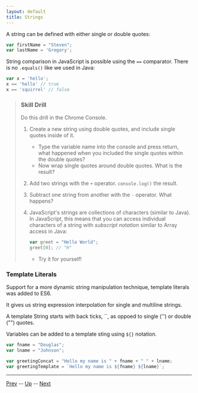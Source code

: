 ```yaml
---
layout: default
title: Strings
---
```

A string can be defined with either single or double quotes:

```javascript
var firstName = "Steven";
var lastName = 'Gregory';
```

String comparison in JavaScript is possible using the `==` comparator. There is no `.equals()` like we used in Java:

```javascript
var x = 'hello';
x == 'hello' // true
x == 'squirrel' // false
```

> ### Skill Drill
> Do this drill in the Chrome Console.
>
> 1. Create a new string using double quotes, and include single quotes inside of it.
>    * Type the variable name into the console and press return, what happened when you included the single quotes within the double quotes?
>    * Now wrap single quotes around double quotes. What is the result?
>
> 1. Add two strings with the `+` operator. `console.log()` the result.
>
> 1. Subtract one string from another with the `-` operator. What happens?
>
> 1. JavaScript's strings are collections of characters (similar to Java). In JavaScript, this means that you can access individual characters of a string with *subscript notation* similar to Array access in Java:
>
>    ```javascript
>    var greet = "Hello World";
>    greet[0]; // "H"
>    ```
>
>    * Try it for yourself!

### Template Literals
Support for a more dynamic string manipulation technique, template literals was added to ES6.

It gives us string expression interpolation for single and multiline strings.

A template String starts with back ticks, \`\`, as oppoed to single ('') or double ("") quotes.

Variables can be added to a template sting using `${}` notation.

```js
var fname = "Douglas";
var lname = "Johnson";

var greetingConcat = "Hello my name is " + fname + " " + lname;
var greetingTemplate = `Hello my name is ${fname} ${lname}`;
```

<hr>

[Prev](numbers.md) -- [Up](README.md) -- [Next](nullAndUndefined.md)

